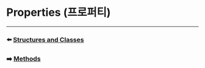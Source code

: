 # Properties (프로퍼티)


***

### ⬅️ [Structures and Classes](https://github.com/Developer-Nova/Swift-Documentation/blob/main/Swift%20Documentation/2.Language%20Guide/9.Structures%20and%20Classes.md)

### ➡️ [Methods](https://github.com/Developer-Nova/Swift-Documentation/blob/main/Swift%20Documentation/2.Language%20Guide/11.Methods.md)
